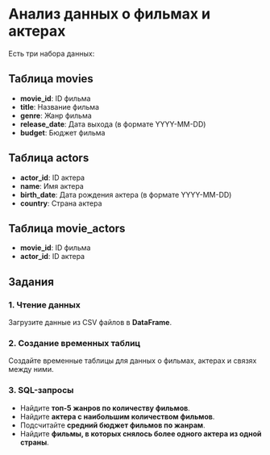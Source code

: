 # Анализ данных о фильмах и актерах

Есть три набора данных:

## Таблица movies
- **movie_id**: ID фильма
- **title**: Название фильма
- **genre**: Жанр фильма
- **release_date**: Дата выхода (в формате YYYY-MM-DD)
- **budget**: Бюджет фильма

## Таблица actors
- **actor_id**: ID актера
- **name**: Имя актера
- **birth_date**: Дата рождения актера (в формате YYYY-MM-DD)
- **country**: Страна актера

## Таблица movie_actors
- **movie_id**: ID фильма
- **actor_id**: ID актера

## Задания

### 1. Чтение данных
Загрузите данные из CSV файлов в **DataFrame**.

### 2. Создание временных таблиц
Создайте временные таблицы для данных о фильмах, актерах и связях между ними.

### 3. SQL-запросы

- Найдите **топ-5 жанров по количеству фильмов**.
- Найдите **актера с наибольшим количеством фильмов**.
- Подсчитайте **средний бюджет фильмов по жанрам**.
- Найдите **фильмы, в которых снялось более одного актера из одной страны**.
